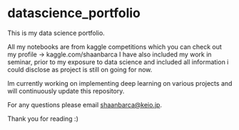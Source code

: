 # datascience_portfolio
This is my data science portfolio. 

All my notebooks are from kaggle competitions which you can check out my profile ->  kaggle.com/shaanbarca
I have also included my work in seminar, prior to my exposure to data science and included all information i could disclose as project is still on going for now.

Im currently working on implementing deep learning on various projects and will continuously update this repository.

For any questions please email shaanbarca@keio.jp. 

Thank you for reading :)
